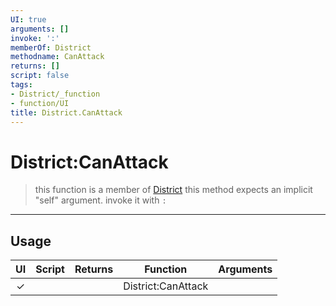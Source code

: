 ```yaml
---
UI: true
arguments: []
invoke: ':'
memberOf: District
methodname: CanAttack
returns: []
script: false
tags:
- District/_function
- function/UI
title: District.CanAttack
---
```

# District:CanAttack
> this function is a member of [District](civ-6/lua/District.md)
> this method expects an implicit "self" argument. invoke it with `:`
-----
## Usage
|  UI | Script | Returns | Function | Arguments |
|:---:|:------:|-------:|:--------:|:---------|
|✓| ||District:CanAttack||
